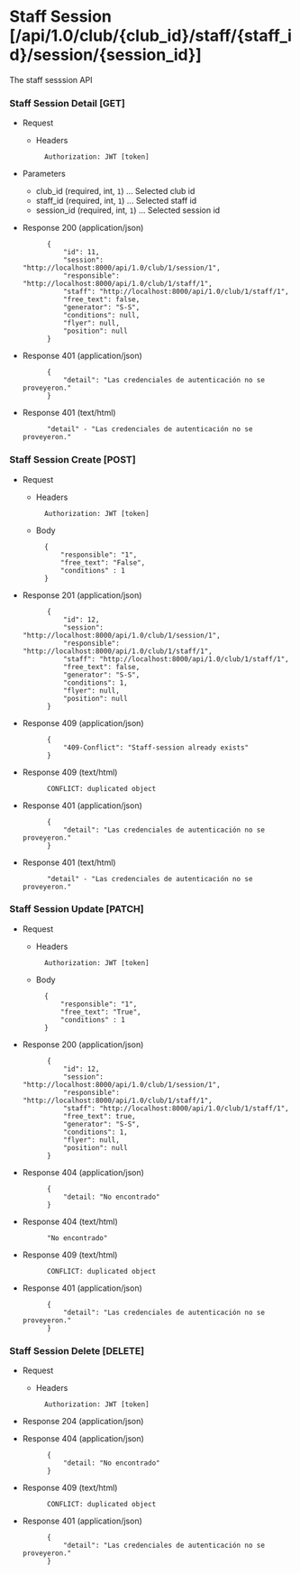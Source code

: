# Staff Session [/api/1.0/club/{club_id}/staff/{staff_id}/session/{session_id}]

The staff sesssion API

### Staff Session Detail [GET]

+ Request
    + Headers

            Authorization: JWT [token]

+ Parameters
    + club_id (required, int, `1`) ... Selected club id
    + staff_id (required, int, `1`) ... Selected staff id
    + session_id (required, int, `1`) ... Selected session id
    
            
+ Response 200 (application/json)

            {
                "id": 11,
                "session": "http://localhost:8000/api/1.0/club/1/session/1",
                "responsible": "http://localhost:8000/api/1.0/club/1/staff/1",
                "staff": "http://localhost:8000/api/1.0/club/1/staff/1",
                "free_text": false,
                "generator": "S-S",
                "conditions": null,
                "flyer": null,
                "position": null
            }

+ Response 401 (application/json)

            {
                "detail": "Las credenciales de autenticación no se proveyeron."
            }

+ Response 401 (text/html)

            "detail" - "Las credenciales de autenticación no se proveyeron."

### Staff Session Create [POST]

+ Request
    + Headers
    
            Authorization: JWT [token]

    + Body
        
            {
                "responsible": "1",
                "free_text": "False",
                "conditions" : 1
            }
            
+ Response 201 (application/json)

            {
                "id": 12,
                "session": "http://localhost:8000/api/1.0/club/1/session/1",
                "responsible": "http://localhost:8000/api/1.0/club/1/staff/1",
                "staff": "http://localhost:8000/api/1.0/club/1/staff/1",
                "free_text": false,
                "generator": "S-S",
                "conditions": 1,
                "flyer": null,
                "position": null
            }
+ Response 409 (application/json)

            {
                "409-Conflict": "Staff-session already exists"
            }
+ Response 409 (text/html)

            CONFLICT: duplicated object


+ Response 401 (application/json)

            {
                "detail": "Las credenciales de autenticación no se proveyeron."
            }

+ Response 401 (text/html)

            "detail" - "Las credenciales de autenticación no se proveyeron."

### Staff Session Update [PATCH]

+ Request
    + Headers
    
            Authorization: JWT [token]

    + Body
        
            {
                "responsible": "1",
                "free_text": "True",
                "conditions" : 1
            }
            
+ Response 200 (application/json)

            {
                "id": 12,
                "session": "http://localhost:8000/api/1.0/club/1/session/1",
                "responsible": "http://localhost:8000/api/1.0/club/1/staff/1",
                "staff": "http://localhost:8000/api/1.0/club/1/staff/1",
                "free_text": true,
                "generator": "S-S",
                "conditions": 1,
                "flyer": null,
                "position": null
            }

+ Response 404 (application/json)

            {
                "detail: "No encontrado"
            }

+ Response 404 (text/html)

            "No encontrado"

+ Response 409 (text/html)

            CONFLICT: duplicated object


+ Response 401 (application/json)

            {
                "detail": "Las credenciales de autenticación no se proveyeron."
            }

### Staff Session Delete [DELETE]

+ Request
    + Headers
    
            Authorization: JWT [token]

    
            
+ Response 204 (application/json)

            
+ Response 404 (application/json)

            {
                "detail: "No encontrado"
            }

+ Response 409 (text/html)

            CONFLICT: duplicated object


+ Response 401 (application/json)

            {
                "detail": "Las credenciales de autenticación no se proveyeron."
            }
